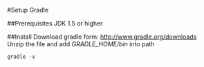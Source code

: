 #Setup Gradle

##Prerequisites
JDK 1.5 or higher

##Install
Download gradle form: <http://www.gradle.org/downloads>  
Unzip the file and add *GRADLE_HOME/bin* into path  
```
gradle -v
```

